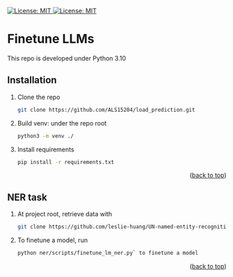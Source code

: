 <p align="left">
  <a href="https://github.com/ALS15204/finetune_llm/blob/main/LICENSE">
    <img alt="License: MIT" src="https://img.shields.io/badge/License-MIT-yellow.svg" target="_blank" />
  </a>
  <a href="https://www.python.org/downloads/release/python-3100/">
    <img alt="License: MIT" src="https://img.shields.io/badge/python-3.10-blue.svg" target="_blank" />
  </a>
</p>

# Finetune LLMs
This repo is developed under Python 3.10

<!-- INSTALLATION -->
## Installation

1. Clone the repo
   ```sh
   git clone https://github.com/ALS15204/load_prediction.git
   ```
2. Build venv: under the repo root
   ```sh
   python3 -m venv ./
   ```
3. Install requirements
   ```sh
   pip install -r requirements.txt
   ```

<p align="right">(<a href="#readme-top">back to top</a>)</p>

<!-- NER TASK -->
## NER task
1. At project root, retrieve data with 
   ```sh
   git clone https://github.com/leslie-huang/UN-named-entity-recognition```
   ```
2. To finetune a model, run
   ```sh
   python ner/scripts/finetune_lm_ner.py` to finetune a model
   ```
<p align="right">(<a href="#readme-top">back to top</a>)</p>